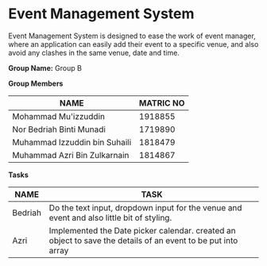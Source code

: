 # Event Management System
Event Management System is designed to ease the work of event manager, where an application can easily add their event to a specific venue, and also avoid any clashes in the same venue, date and time.

**Group Name:** Group B

**Group Members**

NAME | MATRIC NO
------------ | -------------
Mohammad Mu'izzuddin | 1918855
Nor Bedriah Binti Munadi | 1719890
Muhammad Izzuddin bin Suhaili | 1818479
Muhammad Azri Bin Zulkarnain | 1814867

**Tasks**

NAME | TASK
------------ | -------------
Bedriah | Do the text input, dropdown input for the venue and event and also little bit of styling.
Azri | Implemented the Date picker calendar. created an object to save the details of an event to be put into array

